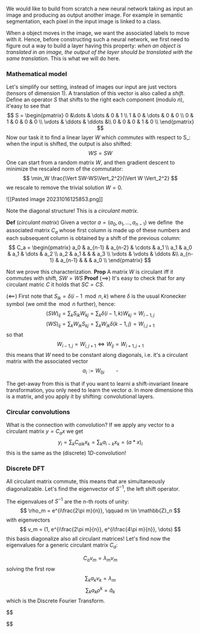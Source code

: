 We would like to build from scratch a new neural network taking as input an image and producing as output another image. For example in semantic segmentation, each pixel in the input image is linked to a class.

When a object moves in the image, we want the associated labels to move with it. Hence, before constructing such a neural network, we first need to figure out a way to build a layer having this property: _when an object is translated in an image, the output of the layer should be translated with the same translation_. This is what we will do here.

### Mathematical model
Let's simplify our setting, instead of images our input are just vectors (tensors of dimension $1$). A translation of this vector is also called a  _shift_.
Define an operator $S$ that shifts to the right each component (modulo $n$), it'easy to see that
$$
S =
\begin{pmatrix}
0 &\dots & \dots & 0 & 1 \\
1 & 0 & \dots & 0 & 0 \\
0 & 1 & 0 & 0 & 0 \\
\vdots & \ddots & \ddots &\\
0 & 0 & 0 & 1 & 0 \\
\end{pmatrix}
$$
Now our task it to find a linear layer $W$ which _commutes_ with respect to S_:
when the input is shifted, the output is also shifted:
$$
WS = SW
$$
One can start from a random matrix $W$, and then gradient descent to minimize the rescaled norm of the commutator:
$$
\min_W \frac{\Vert SW-WS\Vert_2^2}{\Vert W \Vert_2^2}
$$
we rescale to remove the trivial solution $W = 0$.

![[Pasted image 20231016125853.png]]

Note the diagonal structure! This is a _circulant matrix_.

**Def** (_circulant matrix_) Given a vector $a = (a_0, a_1, \dots, a_{n-1})$ we define  the associated matrix $C_a$​ whose first column is made up of these numbers and each subsequent column is obtained by a shift of the previous column:
$$
C_a =
\begin{pmatrix}
a_0 & a_{n-1} & a_{n-2}  & \cdots & a_1 \\
a_1 & a_0 & a_1 & \dots & a_2 \\
a_2 & a_1 &  &  & a_3 \\
\vdots & \vdots & \ddots &\\
a_{n-1} & a_{n-1} &  &  & a_0 \\
\end{pmatrix}
$$

Not we prove this characterization.
**Prop** A matrix $W$ is circulant iff it commutes with shift, $SW = WS$
**Proof** 
$(\implies)$ It's easy to check that for any circulant matric $C$ it holds that $SC = CS$.

$(\impliedby)$ First note that $S_{ik} = \delta(i-1 \mod n,k)$ where $\delta$ is the usual Kronecker symbol (we omit the$\mod n$ further), hence:
$$
(SW)_{ij} = \sum_k S_{ik}W_{kj} = \sum_k \delta(i-1,k)W_{kj} = W_{i-1,j}
$$
$$
(WS)_{ij} = \sum_k W_{ik}S_{kj} = \sum_k W_{ik}\delta(k-1,j) = W_{i,j+1}
$$
so that
$$
W_{i-1,j} = W_{i,j+1} \iff W_{ij} = W_{i+1,\,j+1} 
$$
this means that $W$ need to be constant along diagonals, i.e. it's a circulant matrix with the associated vector
$$
a_i := W_{0i} \qquad \square
$$

The get-away from this is that if you want to learni a shift-invariant lineare transformation, you only need to learn the vector $a$. In more dimensione this is a matrix, and you apply it by shifting: convolutional layers.

### Circular convolutions

What is the connection with convolution? If we apply any vector to a circulant matrix $y = C_a x$ we get
$$
y_i = \sum_k {C_a}_{ik}x_k = \sum_k a_{i-k}x_k = (a * x)_i
$$
this is the same as the (discrete) $1D$-convolution!

### Discrete DFT

All circulant matrix commute, this means that are simultaneously diagonalizable. Let's find the eigenvector of $S^{-1}$, the left shift operator.

The eigenvalues of $S^{-1}$ are the $n$-th roots of unity:
$$
\rho_m = e^{i\frac{2\pi m}{n}}, \qquad m \in \mathbb{Z}_n
$$
with eigenvectors
$$
v_m = (1, e^{i\frac{2\pi m}{n}}, e^{i\frac{4\pi m}{n}}, \dots)
$$
this basis diagonalize also all circulant matrices! Let's find now the eigenvalues for a generic circulant matrix $C_a$:

$$
C_a v_m = \lambda_m v_m
$$
solving the first row
$$
\sum_k a_k v_k = \lambda_m
$$
$$
\sum_k a_k \rho^k = \hat a_k
$$
which is the Discrete Fourier Transform.





$$

$$
